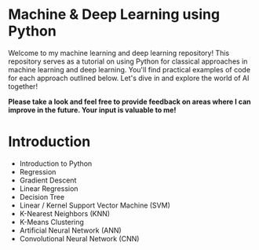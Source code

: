 # Machine & Deep Learning using Python

Welcome to my machine learning and deep learning repository! This repository serves as a tutorial on using Python for classical approaches in machine learning and deep learning. You'll find practical examples of code for each approach outlined below. Let's dive in and explore the world of AI together!

**Please take a look and feel free to provide feedback on areas where I can improve in the future. Your input is valuable to me!**

# Introduction
-   Introduction to Python
-   Regression
-   Gradient Descent
-   Linear Regression
-   Decision Tree
-   Linear / Kernel Support Vector Machine (SVM)
-   K-Nearest Neighbors (KNN)
-   K-Means Clustering
-   Artificial Neural Network (ANN)
-   Convolutional Neural Network (CNN)
